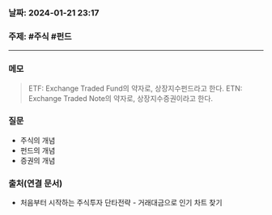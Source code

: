 
### 날짜:  2024-01-21 23:17

### 주제: #주식 #펀드
----
### 메모
> ETF: Exchange Traded Fund의 약자로, 상장지수펀드라고 한다.
> ETN: Exchange Traded Note의 약자로, 상장지수증권이라고 한다.
### 질문
- 주식의 개념
- 펀드의 개념
- 증권의 개념 
### 출처(연결 문서)
-  처음부터 시작하는 주식투자 단타전략 - 거래대금으로 인기 차트 찾기
